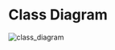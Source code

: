 # Class Diagram
![class_diagram](https://user-images.githubusercontent.com/84883642/150500615-7a6d6704-102e-43d6-8152-6fea6918967d.png)

